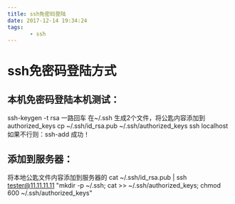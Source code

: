 ```yaml
---
title: ssh免密码登陆
date: 2017-12-14 19:34:24
tags:
       - ssh
---
```

# ssh免密码登陆方式

## 本机免密码登陆本机测试：
ssh-keygen -t rsa
一路回车
在~/.ssh 生成2个文件，将公匙内容添加到authorized_keys
cp  ~/.ssh/id_rsa.pub ~/.ssh/authorized_keys
ssh localhost
如果不行则：ssh-add
成功！

##  添加到服务器：
将本地公匙文件内容添加到服务器的
cat ~/.ssh/id_rsa.pub | ssh tester@11.11.11.11 "mkdir -p ~/.ssh; cat >> ~/.ssh/authorized_keys; chmod 600 ~/.ssh/authorized_keys" 

